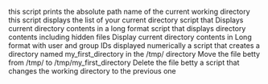 this script prints the absolute path name of the current working directory
this script displays the list of your current directory
script that Displays current directory contents in a long format
script that displays directory contents including hidden files
Display current directory contents in Long format with user and group IDs displayed numerically
a script that creates a directory named my_first_directory in the /tmp/ directory
Move the file betty from /tmp/ to /tmp/my_first_directory
Delete the file betty
a script that changes the working directory to the previous one
